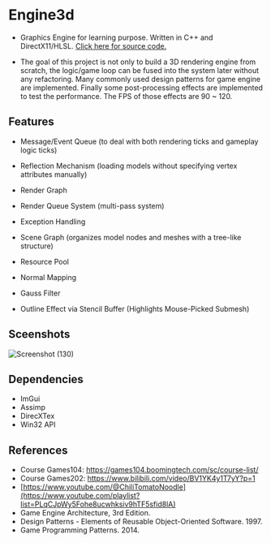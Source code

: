 # Engine3d
- Graphics Engine for learning purpose. Written in C++ and DirectX11/HLSL. [Click here for source code.](https://github.com/PickOranges/Engine3d/tree/develop_sm)

- The goal of this project is not only to build a 3D rendering engine from scratch, the logic/game loop can be fused into the system later without any refactoring. Many commonly used design patterns for game engine are implemented. Finally some post-processing effects are implemented to test the performance. The FPS of those effects are 90 ~ 120.


## Features
- Message/Event Queue (to deal with both rendering ticks and gameplay logic ticks)
- Reflection Mechanism (loading models without specifying vertex attributes manually)
- Render Graph
- Render Queue System (multi-pass system)
- Exception Handling
- Scene Graph (organizes model nodes and meshes with a tree-like structure)
- Resource Pool
  
- Normal Mapping
- Gauss Filter
- Outline Effect via Stencil Buffer (Highlights Mouse-Picked Submesh)

## Sceenshots
![Screenshot (130)](https://user-images.githubusercontent.com/55946962/167479209-ab5b1ccb-15bc-4bc1-ae3d-b36d055f4892.png)

## Dependencies
- ImGui
- Assimp
- DirecXTex
- Win32 API

## References
- Course Games104: https://games104.boomingtech.com/sc/course-list/
- Course Games202: https://www.bilibili.com/video/BV1YK4y1T7yY?p=1
- [https://www.youtube.com/@ChiliTomatoNoodle](https://www.youtube.com/playlist?list=PLqCJpWy5Fohe8ucwhksiv9hTF5sfid8lA)
- Game Engine Architecture, 3rd Edition.
- Design Patterns - Elements of Reusable Object-Oriented Software. 1997.
- Game Programming Patterns. 2014.
